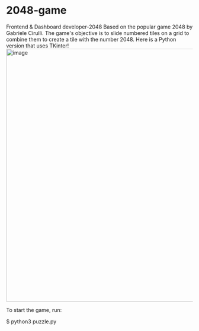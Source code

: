 # 2048-game
Frontend &amp; Dashboard developer-2048
Based on the popular game 2048 by Gabriele Cirulli. The game's objective is to slide numbered tiles on a grid to combine them to create a tile with the number 2048. Here is a Python version that uses TKinter!
<img width="682" alt="image" src="https://user-images.githubusercontent.com/88823628/145321973-d427b7e7-a1ab-4346-9c5b-879624fd701e.png">

To start the game, run:

$ python3 puzzle.py
